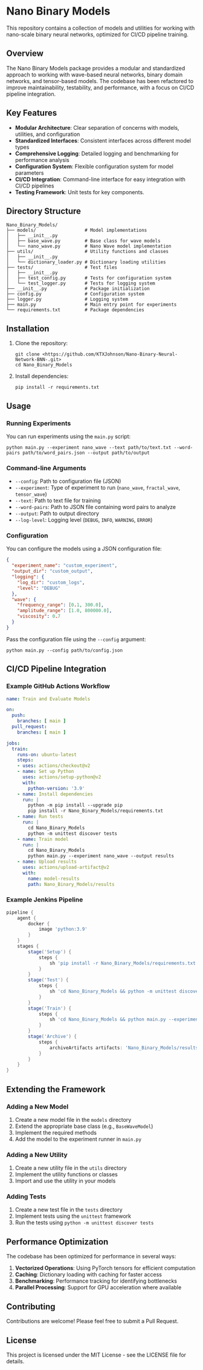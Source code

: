 # Nano Binary Models

This repository contains a collection of models and utilities for working with nano-scale binary neural networks, optimized for CI/CD pipeline training.

## Overview

The Nano Binary Models package provides a modular and standardized approach to working with wave-based neural networks, binary domain networks, and tensor-based models. The codebase has been refactored to improve maintainability, testability, and performance, with a focus on CI/CD pipeline integration.

## Key Features

- **Modular Architecture**: Clear separation of concerns with models, utilities, and configuration
- **Standardized Interfaces**: Consistent interfaces across different model types
- **Comprehensive Logging**: Detailed logging and benchmarking for performance analysis
- **Configuration System**: Flexible configuration system for model parameters
- **CI/CD Integration**: Command-line interface for easy integration with CI/CD pipelines
- **Testing Framework**: Unit tests for key components.

## Directory Structure

```
Nano_Binary_Models/
├── models/                  # Model implementations
│   ├── __init__.py
│   ├── base_wave.py         # Base class for wave models
│   └── nano_wave.py         # Nano Wave model implementation
├── utils/                   # Utility functions and classes
│   ├── __init__.py
│   └── dictionary_loader.py # Dictionary loading utilities
├── tests/                   # Test files
│   ├── __init__.py
│   ├── test_config.py       # Tests for configuration system
│   └── test_logger.py       # Tests for logging system
├── __init__.py              # Package initialization
├── config.py                # Configuration system
├── logger.py                # Logging system
├── main.py                  # Main entry point for experiments
└── requirements.txt         # Package dependencies
```

## Installation

1. Clone the repository:
   ```
   git clone <https://github.com/KTXJohnson/Nano-Binary-Neural-Network-BNN-.git>
   cd Nano_Binary_Models
   ```

2. Install dependencies:
   ```
   pip install -r requirements.txt
   ```

## Usage

### Running Experiments

You can run experiments using the `main.py` script:

```
python main.py --experiment nano_wave --text path/to/text.txt --word-pairs path/to/word_pairs.json --output path/to/output
```

### Command-line Arguments

- `--config`: Path to configuration file (JSON)
- `--experiment`: Type of experiment to run (`nano_wave`, `fractal_wave`, `tensor_wave`)
- `--text`: Path to text file for training
- `--word-pairs`: Path to JSON file containing word pairs to analyze
- `--output`: Path to output directory
- `--log-level`: Logging level (`DEBUG`, `INFO`, `WARNING`, `ERROR`)

### Configuration

You can configure the models using a JSON configuration file:

```json
{
  "experiment_name": "custom_experiment",
  "output_dir": "custom_output",
  "logging": {
    "log_dir": "custom_logs",
    "level": "DEBUG"
  },
  "wave": {
    "frequency_range": [0.1, 300.0],
    "amplitude_range": [1.0, 800000.0],
    "viscosity": 0.7
  }
}
```

Pass the configuration file using the `--config` argument:

```
python main.py --config path/to/config.json
```

## CI/CD Pipeline Integration

### Example GitHub Actions Workflow

```yaml
name: Train and Evaluate Models

on:
  push:
    branches: [ main ]
  pull_request:
    branches: [ main ]

jobs:
  train:
    runs-on: ubuntu-latest
    steps:
    - uses: actions/checkout@v2
    - name: Set up Python
      uses: actions/setup-python@v2
      with:
        python-version: '3.9'
    - name: Install dependencies
      run: |
        python -m pip install --upgrade pip
        pip install -r Nano_Binary_Models/requirements.txt
    - name: Run tests
      run: |
        cd Nano_Binary_Models
        python -m unittest discover tests
    - name: Train model
      run: |
        cd Nano_Binary_Models
        python main.py --experiment nano_wave --output results
    - name: Upload results
      uses: actions/upload-artifact@v2
      with:
        name: model-results
        path: Nano_Binary_Models/results
```

### Example Jenkins Pipeline

```groovy
pipeline {
    agent {
        docker {
            image 'python:3.9'
        }
    }
    stages {
        stage('Setup') {
            steps {
                sh 'pip install -r Nano_Binary_Models/requirements.txt'
            }
        }
        stage('Test') {
            steps {
                sh 'cd Nano_Binary_Models && python -m unittest discover tests'
            }
        }
        stage('Train') {
            steps {
                sh 'cd Nano_Binary_Models && python main.py --experiment nano_wave --output results'
            }
        }
        stage('Archive') {
            steps {
                archiveArtifacts artifacts: 'Nano_Binary_Models/results/**/*', fingerprint: true
            }
        }
    }
}
```

## Extending the Framework

### Adding a New Model

1. Create a new model file in the `models` directory
2. Extend the appropriate base class (e.g., `BaseWaveModel`)
3. Implement the required methods
4. Add the model to the experiment runner in `main.py`

### Adding a New Utility

1. Create a new utility file in the `utils` directory
2. Implement the utility functions or classes
3. Import and use the utility in your models

### Adding Tests

1. Create a new test file in the `tests` directory
2. Implement tests using the `unittest` framework
3. Run the tests using `python -m unittest discover tests`

## Performance Optimization

The codebase has been optimized for performance in several ways:

1. **Vectorized Operations**: Using PyTorch tensors for efficient computation
2. **Caching**: Dictionary loading with caching for faster access
3. **Benchmarking**: Performance tracking for identifying bottlenecks
4. **Parallel Processing**: Support for GPU acceleration where available

## Contributing

Contributions are welcome! Please feel free to submit a Pull Request.

## License

This project is licensed under the MIT License - see the LICENSE file for details.